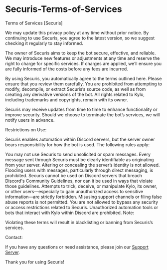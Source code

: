 # Securis-Terms-of-Services
Terms of Services [Securis]

We may update this privacy policy at any time without prior notice. By continuing to use Securis, you agree to the latest version, so we suggest checking it regularly to stay informed.

The owner of Securis aims to keep the bot secure, effective, and reliable. We may introduce new features or adjustments at any time and reserve the right to charge for specific services. If charges are applied, we’ll ensure you are fully informed of the costs before any fees are incurred.

By using Securis, you automatically agree to the terms outlined here. Please ensure that you review them carefully. You are prohibited from attempting to modify, decompile, or extract Securis’s source code, as well as from creating any derivative versions of the bot. All rights related to Kylo, including trademarks and copyrights, remain with its owner.

Securis may receive updates from time to time to enhance functionality or improve security. Should we choose to terminate the bot’s services, we will notify users in advance.

Restrictions on Use:

Securis enables automation within Discord servers, but the server owner bears responsibility for how the bot is used. The following rules apply:

You may not use Securis to send unsolicited or spam messages.
Every message sent through Securis must be clearly identifiable as originating from your server. Altering or concealing the server’s identity is not allowed.
Flooding users with messages, particularly through direct messaging, is prohibited.
Securis cannot be used on Discord servers that breach Discord's Community Guidelines, nor can it be used in ways that violate those guidelines.
Attempts to trick, deceive, or manipulate Kylo, its owner, or other users—especially to gain unauthorized access to sensitive information—are strictly forbidden.
Misusing support channels or filing false abuse reports is not permitted.
You are not allowed to bypass any security or access restrictions related to Securis.
Unauthorized automation tools or bots that interact with Kylo within Discord are prohibited.
Note:

Violating these terms will result in blacklisting or banning from Securis’s services.

Contact:

If you have any questions or need assistance, please join our [Support Server](https://discord.gg/securishq).

Thank you for using Securis!

